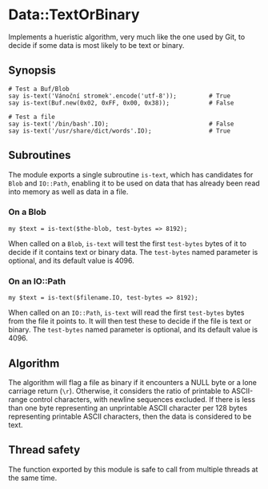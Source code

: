 # Data::TextOrBinary

Implements a hueristic algorithm, very much like the one used by Git, to
decide if some data is most likely to be text or binary.

## Synopsis

    # Test a Buf/Blob
    say is-text('Vánoční stromek'.encode('utf-8'));         # True
    say is-text(Buf.new(0x02, 0xFF, 0x00, 0x38));           # False

    # Test a file
    say is-text('/bin/bash'.IO);                            # False
    say is-text('/usr/share/dict/words'.IO);                # True

## Subroutines

The module exports a single subroutine `is-text`, which has candidates for
`Blob` and `IO::Path`, enabling it to be used on data that has already been
read into memory as well as data in a file.

### On a Blob

    my $text = is-text($the-blob, test-bytes => 8192);

When called on a `Blob`, `is-text` will test the first `test-bytes` bytes of
it to decide if it contains text or binary data. The `test-bytes` named
parameter is optional, and its default value is 4096.

### On an IO::Path

    my $text = is-text($filename.IO, test-bytes => 8192);

When called on an `IO::Path`, `is-text` will read the first `test-bytes` bytes
from the file it points to. It will then test these to decide if the file is
text or binary. The `test-bytes` named parameter is optional, and its default
value is 4096.

## Algorithm

The algorithm will flag a file as binary if it encounters a NULL byte or a
lone carriage return (`\r`). Otherwise, it considers the ratio of printable
to ASCII-range control characters, with newline sequences excluded. If there
is less than one byte representing an unprintable ASCII character per 128
bytes representing printable ASCII characters, then the data is considered to
be text.

## Thread safety

The function exported by this module is safe to call from multiple threads at
the same time.
